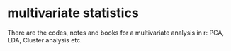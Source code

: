 # multivariate statistics 

There are the codes, notes and books for a multivariate analysis in r: PCA, LDA, Cluster analysis etc.
